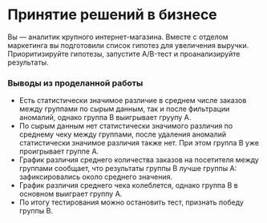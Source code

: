 # Принятие решений в бизнесе
Вы — аналитик крупного интернет-магазина. Вместе с отделом маркетинга вы подготовили список гипотез для увеличения выручки.
Приоритизируйте гипотезы, запустите A/B-тест и проанализируйте результаты. 

### Выводы из проделанной работы


- Есть статистически значимое различие в среднем числе заказов между группами по сырым данным, так и после фильтрации аномалий, однако группа B выигрывает груупу А.
- По сырым данным нет статистически значимого различия по среднему чеку между группами, после удаления аномалий статистически значимое различия также нет. При этом группа B уже проигрывает группе А.
- График различия среднего количества заказов на посетителя между группами сообщает, что результаты группы B лучше группы A: зафиксировались около среднего значения.
- График различия среднего чека колеблется, однако группа B в основном выиграет группу А.
- По итогу тестирования можно остановить тест, признать победу группы В.
